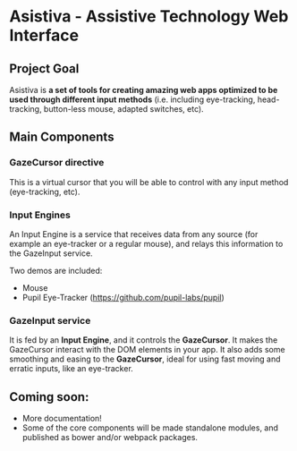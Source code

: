 # Asistiva - Assistive Technology Web Interface

## Project Goal

Asistiva is **a set of tools for creating amazing web apps optimized to be used through different input methods** (i.e. including eye-tracking, head-tracking, button-less mouse, adapted switches, etc).

## Main Components

### GazeCursor directive

This is a virtual cursor that you will be able to control with any input method (eye-tracking, etc).

### Input Engines

An Input Engine is a service that receives data from any source (for example an eye-tracker or a regular mouse), and relays this information to the GazeInput service.

Two demos are included:

 * Mouse
 * Pupil Eye-Tracker (https://github.com/pupil-labs/pupil)

### GazeInput service

It is fed by an **Input Engine**, and it controls the **GazeCursor**. It makes the GazeCursor interact with the DOM elements in your app. It also adds some smoothing and easing to the **GazeCursor**, ideal for using fast moving and erratic inputs, like an eye-tracker.


## Coming soon:

 * More documentation!
 * Some of the core components will be made standalone modules, and published as bower and/or webpack packages.
